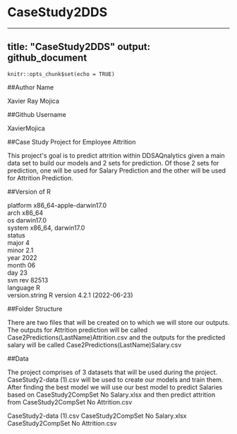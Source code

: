# CaseStudy2DDS

---
title: "CaseStudy2DDS"
output: github_document
---

```{r setup, include=FALSE}
knitr::opts_chunk$set(echo = TRUE)
```

##Author Name

Xavier Ray Mojica

##Github Username

XavierMojica


##Case Study Project for Employee Attrition 

This project's goal is to predict attrition within DDSAQnalytics given a main data set to build our models and 2 sets for prediction. Of those 2 sets for prediction, one will be used for Salary Prediction and the other will be used for Attrition Prediction.   

##Version of R

platform       x86_64-apple-darwin17.0     
arch           x86_64                      
os             darwin17.0                  
system         x86_64, darwin17.0          
status                                     
major          4                           
minor          2.1                         
year           2022                        
month          06                          
day            23                          
svn rev        82513                       
language       R                           
version.string R version 4.2.1 (2022-06-23)


##Folder Structure 

There are two files that will be created on to which we will store our outputs. 
The outputs for Attrition prediction will be called  Case2Predictions(LastName)Attrition.csv
and the outputs for the predicted salary will be called Case2Predictions(LastName)Salary.csv


##Data

The project comprises of 3 datasets that will be used during the project. CaseStudy2-data (1).csv will be used to create our models and train them. After  finding the best model we will use our best model to predict Salaries based on CaseStudy2CompSet No Salary.xlsx and then predict attrition from     CaseStudy2CompSet No Attrition.csv

CaseStudy2-data (1).csv 
CaseStudy2CompSet No Salary.xlsx
CaseStudy2CompSet No Attrition.csv

